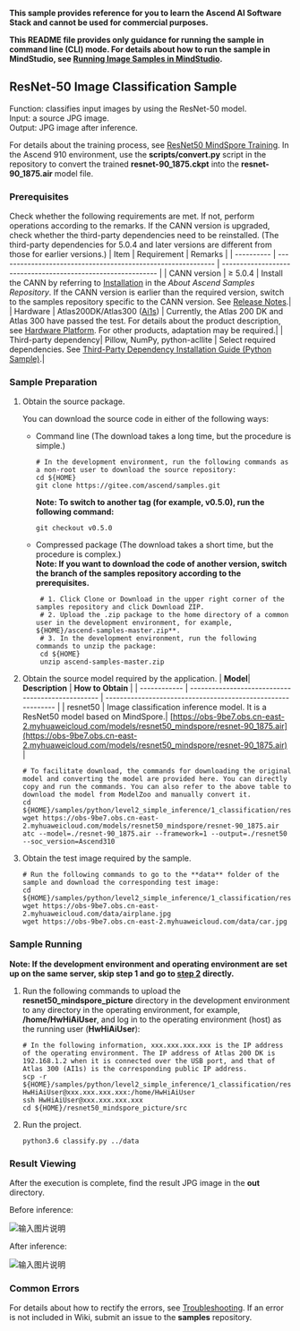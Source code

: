 **This sample provides reference for you to learn the Ascend AI Software Stack and cannot be used for commercial purposes.**

**This README file provides only guidance for running the sample in command line (CLI) mode. For details about how to run the sample in MindStudio, see [Running Image Samples in MindStudio](https://gitee.com/ascend/samples/wikis/Mindstudio%20running%20sample%20guide/Running%20Image%20Samples%20in%20MindStudio).**

## ResNet-50 Image Classification Sample
Function: classifies input images by using the ResNet-50 model.   
Input: a source JPG image.   
Output: JPG image after inference.

For details about the training process, see [ResNet50 MindSpore Training](https://gitee.com/mindspore/models/blob/master/official/cv/resnet/README.md). In the Ascend 910 environment, use the **scripts/convert.py** script in the repository to convert the trained **resnet-90_1875.ckpt** into the **resnet-90_1875.air** model file.

### Prerequisites
Check whether the following requirements are met. If not, perform operations according to the remarks. If the CANN version is upgraded, check whether the third-party dependencies need to be reinstalled. (The third-party dependencies for 5.0.4 and later versions are different from those for earlier versions.)
| Item      | Requirement                                                        | Remarks                                                        |
| ---------- | ------------------------------------------------------------ | ------------------------------------------------------------ |
| CANN version  | ≥ 5.0.4                                                    | Install the CANN by referring to [Installation](https://gitee.com/ascend/samples#%E5%AE%89%E8%A3%85) in the *About Ascend Samples Repository*. If the CANN version is earlier than the required version, switch to the samples repository specific to the CANN version. See [Release Notes](https://gitee.com/ascend/samples/blob/master/README.md).|
| Hardware  | Atlas200DK/Atlas300 ([Ai1s](https://support.huaweicloud.com/productdesc-ecs/ecs_01_0047.html#ecs_01_0047__section78423209366)) | Currently, the Atlas 200 DK and Atlas 300 have passed the test. For details about the product description, see [Hardware Platform](https://ascend.huawei.com/en/#/hardware/product). For other products, adaptation may be required.|
| Third-party dependency| Pillow, NumPy, python-acllite                          | Select required dependencies. See [Third-Party Dependency Installation Guide (Python Sample)](https://gitee.com/ascend/samples/tree/master/python/environment).|

### Sample Preparation

1. Obtain the source package.

   You can download the source code in either of the following ways:  
    - Command line (The download takes a long time, but the procedure is simple.)
       ```    
       # In the development environment, run the following commands as a non-root user to download the source repository:   
       cd ${HOME}     
       git clone https://gitee.com/ascend/samples.git
       ```
       **Note: To switch to another tag (for example, v0.5.0), run the following command:**
       ```
       git checkout v0.5.0
       ```
    - Compressed package (The download takes a short time, but the procedure is complex.)  
       **Note: If you want to download the code of another version, switch the branch of the samples repository according to the prerequisites.**  
       ``` 
        # 1. Click Clone or Download in the upper right corner of the samples repository and click Download ZIP.   
        # 2. Upload the .zip package to the home directory of a common user in the development environment, for example, ${HOME}/ascend-samples-master.zip**.    
        # 3. In the development environment, run the following commands to unzip the package:    
        cd ${HOME}    
        unzip ascend-samples-master.zip
       ```

2. Obtain the source model required by the application.
    | **Model**| **Description**                                     | **How to Obtain**                                            |
    | ------------ | ------------------------------------------------- | ------------------------------------------------------------ |
    | resnet50     | Image classification inference model. It is a ResNet50 model based on MindSpore.| [https://obs-9be7.obs.cn-east-2.myhuaweicloud.com/models/resnet50_mindspore/resnet-90_1875.air](https://obs-9be7.obs.cn-east-2.myhuaweicloud.com/models/resnet50_mindspore/resnet-90_1875.air) |
    ```
    # To facilitate download, the commands for downloading the original model and converting the model are provided here. You can directly copy and run the commands. You can also refer to the above table to download the model from ModelZoo and manually convert it.    
    cd ${HOME}/samples/python/level2_simple_inference/1_classification/resnet50_mindspore_picture/model    
    wget https://obs-9be7.obs.cn-east-2.myhuaweicloud.com/models/resnet50_mindspore/resnet-90_1875.air     
    atc --model=./resnet-90_1875.air --framework=1 --output=./resnet50 --soc_version=Ascend310
    ```

3. Obtain the test image required by the sample.
    ```
    # Run the following commands to go to the **data** folder of the sample and download the corresponding test image:
    cd ${HOME}/samples/python/level2_simple_inference/1_classification/resnet50_mindspore_picture/data
    wget https://obs-9be7.obs.cn-east-2.myhuaweicloud.com/data/airplane.jpg
    wget https://obs-9be7.obs.cn-east-2.myhuaweicloud.com/data/car.jpg
    ```
### Sample Running

**Note: If the development environment and operating environment are set up on the same server, skip step 1 and go to [step 2](#step_2) directly.**  

1. Run the following commands to upload the **resnet50_mindspore_picture** directory in the development environment to any directory in the operating environment, for example, **/home/HwHiAiUser**, and log in to the operating environment (host) as the running user (**HwHiAiUser**):
    ```
    # In the following information, xxx.xxx.xxx.xxx is the IP address of the operating environment. The IP address of Atlas 200 DK is 192.168.1.2 when it is connected over the USB port, and that of Atlas 300 (AI1s) is the corresponding public IP address.
    scp -r ${HOME}/samples/python/level2_simple_inference/1_classification/resnet50_mindspore_picture HwHiAiUser@xxx.xxx.xxx.xxx:/home/HwHiAiUser
    ssh HwHiAiUser@xxx.xxx.xxx.xxx
    cd ${HOME}/resnet50_mindspore_picture/src
    ```

2. Run the project.
    ```
    python3.6 classify.py ../data
    ```
### Result Viewing

After the execution is complete, find the result JPG image in the **out** directory.

Before inference:

![输入图片说明](https://images.gitee.com/uploads/images/2021/1110/111722_baac8fc1_8083019.jpeg "airplane.jpg")

After inference:

![输入图片说明](https://images.gitee.com/uploads/images/2021/1110/111735_296aa004_8083019.jpeg "airplane_verify.jpg")

### Common Errors
For details about how to rectify the errors, see [Troubleshooting](https://gitee.com/ascend/samples/wikis/%E5%B8%B8%E8%A7%81%E9%97%AE%E9%A2%98%E5%AE%9A%E4%BD%8D/%E4%BB%8B%E7%BB%8D). If an error is not included in Wiki, submit an issue to the **samples** repository.
